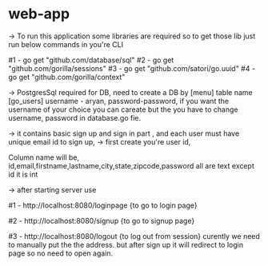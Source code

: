 # web-app
-> To run this application some libraries are required
so to get those lib just run below commands in you're CLI

#1 - go get "github.com/database/sql"
#2 - go get "github.com/gorilla/sessions"
#3 - go get "github.com/satori/go.uuid"
#4 - go get "github.com/gorilla/context"


-> PostgresSql required for DB, need to create a DB by [menu]
table name [go_users] username - aryan, password-password, if you want the username of your choice you can careate but the you have to change username, password in database.go fie.




-> it contains basic sign up and sign in part , and each user must have unique email id to sign up,
-> first create you're user id, 

Column name will be, id,email,firstname,lastname,city,state,zipcode,password all are text except id it is int

-> after starting server use 

#1 - http://localhost:8080/loginpage {to go to login page}

#2 - http://localhost:8080/signup {to go to signup page}

#3 - http://localhost:8080/logout {to log out from session}
curently we need to manually put the the address.
but after sign up it will redirect to login page so no need to open again.